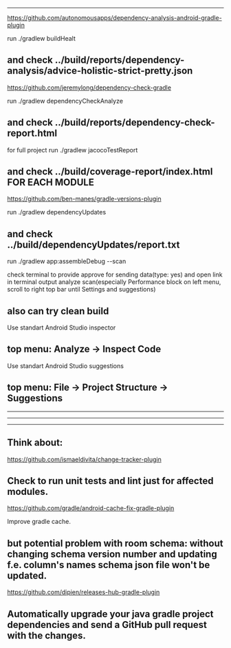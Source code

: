 
-----------------------------------------------------------------------------------
https://github.com/autonomousapps/dependency-analysis-android-gradle-plugin

run
    ./gradlew buildHealt

and check ../build/reports/dependency-analysis/advice-holistic-strict-pretty.json
-----------------------------------------------------------------------------------
https://github.com/jeremylong/dependency-check-gradle

run
    ./gradlew dependencyCheckAnalyze

and check ../build/reports/dependency-check-report.html
-----------------------------------------------------------------------------------
for full project run
    ./gradlew jacocoTestReport

and check ../build/coverage-report/index.html FOR EACH MODULE
-----------------------------------------------------------------------------------
https://github.com/ben-manes/gradle-versions-plugin

run
    ./gradlew dependencyUpdates

and check ../build/dependencyUpdates/report.txt
-----------------------------------------------------------------------------------
run
    ./gradlew app:assembleDebug --scan

check terminal to provide approve for sending data(type: yes)
and open link in terminal output
analyze scan(especially Performance block on left menu, scroll to right top bar until Settings and suggestions)

also can try clean build
-----------------------------------------------------------------------------------
Use standart Android Studio inspector

top menu: Analyze -> Inspect Code
-----------------------------------------------------------------------------------
Use standart Android Studio suggestions

top menu: File -> Project Structure -> Suggestions
-----------------------------------------------------------------------------------


-----------------------------------------------------------------------------------
-----------------------------------------------------------------------------------
-----------------------------------------------------------------------------------

Think about:
-----------------------------------------------------------------------------------
https://github.com/ismaeldivita/change-tracker-plugin

Check to run unit tests and lint just for affected modules.
-----------------------------------------------------------------------------------
https://github.com/gradle/android-cache-fix-gradle-plugin

Improve gradle cache.

but potential problem with room schema: without changing schema version number and updating f.e. column's names
schema json file won't be updated.
-----------------------------------------------------------------------------------
https://github.com/dipien/releases-hub-gradle-plugin

Automatically upgrade your java gradle project dependencies and send a GitHub pull request with the changes.
-----------------------------------------------------------------------------------